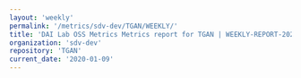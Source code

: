 ```yaml
---
layout: 'weekly'
permalink: '/metrics/sdv-dev/TGAN/WEEKLY/'
title: 'DAI Lab OSS Metrics Metrics report for TGAN | WEEKLY-REPORT-2020-01-09'
organization: 'sdv-dev'
repository: 'TGAN'
current_date: '2020-01-09'
---
```

